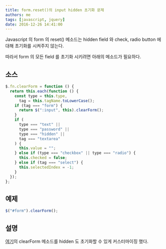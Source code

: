 ```yaml
---
title: form.reset()의 input hidden 초기화 문제
authors: me
tags: [javascript, jquery]
date: 2016-12-26 14:41:00
---
```


Javascript 의 form 의 reset() 메소드는 hidden field 와 check, radio button 에 대해 초기화를 시켜주지 않는다.

따라서 form 의 모든 field 를 초기화 시키려면 아래의 메소드가 필요하다.

## 소스

```js
$.fn.clearForm = function () {
  return this.each(function () {
    const type = this.type,
      tag = this.tagName.toLowerCase();
    if (tag === "form") {
      return $(":input", this).clearForm();
    }
    if (
      type === "text" ||
      type === "password" ||
      type === "hidden" ||
      tag === "textarea"
    ) {
      this.value = "";
    } else if (type === "checkbox" || type === "radio") {
      this.checked = false;
    } else if (tag === "select") {
      this.selectedIndex = -1;
    }
  });
};
```

## 예제

```javascript
$("#form").clearForm();
```

## 설명

[여기](https://www.sitepoint.com/jquery-function-clear-form-data/)의 clearForm 메소드를 hidden 도 초기화할 수 있게 커스터마이징 했다.
